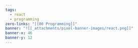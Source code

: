 ```yaml
---
tags:
  - react
  - programming
zero-links: "[[00 Programming]]"
banner: "![[_attachments/pixel-banner-images/react.png]]"
banner-x: 46
banner-y: 12
---
```

